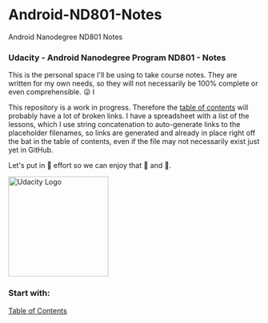 # Android-ND801-Notes
Android Nanodegree ND801 Notes

### Udacity - Android Nanodegree Program ND801 - Notes
This is the personal space I'll be using to take course notes. They are written for my own needs, so they will not necessarily be 100% complete or even comprehensible. :stuck_out_tongue_winking_eye: I

This repository is a work in progress. Therefore the [table of contents](ND801_TableOfContents.md) will probably have a lot of broken links. I have a spreadsheet with a list of the lessons, which I use string concatenation to auto-generate links to the placeholder filenames, so links are generated and already in place right off the bat in the table of contents, even if the file may not necessarily exist just yet in GitHub.

Let's put in :100: effort so we can enjoy that :beer: and  :sushi:.

<img src="/images/udacity_logo.png" alt="Udacity Logo" width="200px">

### Start with:
[Table of Contents](ND801_TableOfContents.md)
